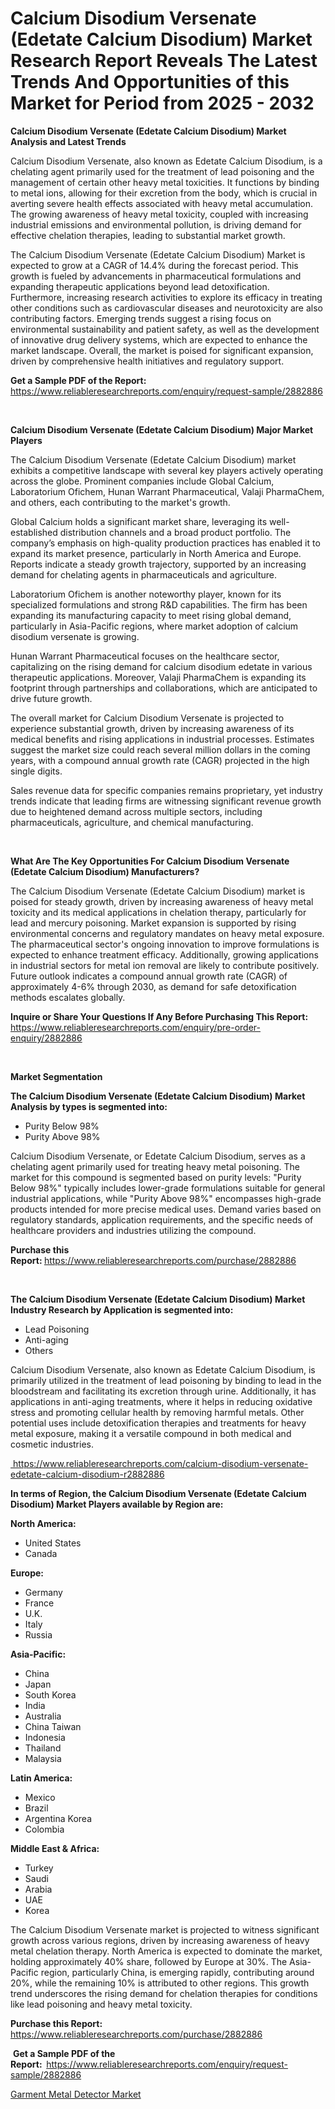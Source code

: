<p><h1>Calcium Disodium Versenate (Edetate Calcium Disodium) Market Research Report Reveals The Latest Trends And Opportunities of this Market for Period from 2025 - 2032</h1></p><p><strong>Calcium Disodium Versenate (Edetate Calcium Disodium) Market Analysis and Latest Trends</strong></p>
<p><p>Calcium Disodium Versenate, also known as Edetate Calcium Disodium, is a chelating agent primarily used for the treatment of lead poisoning and the management of certain other heavy metal toxicities. It functions by binding to metal ions, allowing for their excretion from the body, which is crucial in averting severe health effects associated with heavy metal accumulation. The growing awareness of heavy metal toxicity, coupled with increasing industrial emissions and environmental pollution, is driving demand for effective chelation therapies, leading to substantial market growth.</p><p>The Calcium Disodium Versenate (Edetate Calcium Disodium) Market is expected to grow at a CAGR of 14.4% during the forecast period. This growth is fueled by advancements in pharmaceutical formulations and expanding therapeutic applications beyond lead detoxification. Furthermore, increasing research activities to explore its efficacy in treating other conditions such as cardiovascular diseases and neurotoxicity are also contributing factors. Emerging trends suggest a rising focus on environmental sustainability and patient safety, as well as the development of innovative drug delivery systems, which are expected to enhance the market landscape. Overall, the market is poised for significant expansion, driven by comprehensive health initiatives and regulatory support.</p></p>
<p><strong>Get a Sample PDF of the Report:&nbsp;</strong> <a href="https://www.reliableresearchreports.com/enquiry/request-sample/2882886?utm_campaign=3292&utm_medium=2&utm_source=Github&utm_content=ia&utm_term=13032025&utm_id=calcium-disodium-versenate-edetate-calcium-disodium">https://www.reliableresearchreports.com/enquiry/request-sample/2882886</a></p>
<p>&nbsp;</p>
<p><strong>Calcium Disodium Versenate (Edetate Calcium Disodium) Major Market Players</strong></p>
<p><p>The Calcium Disodium Versenate (Edetate Calcium Disodium) market exhibits a competitive landscape with several key players actively operating across the globe. Prominent companies include Global Calcium, Laboratorium Ofichem, Hunan Warrant Pharmaceutical, Valaji PharmaChem, and others, each contributing to the market's growth.</p><p>Global Calcium holds a significant market share, leveraging its well-established distribution channels and a broad product portfolio. The company’s emphasis on high-quality production practices has enabled it to expand its market presence, particularly in North America and Europe. Reports indicate a steady growth trajectory, supported by an increasing demand for chelating agents in pharmaceuticals and agriculture.</p><p>Laboratorium Ofichem is another noteworthy player, known for its specialized formulations and strong R&D capabilities. The firm has been expanding its manufacturing capacity to meet rising global demand, particularly in Asia-Pacific regions, where market adoption of calcium disodium versenate is growing. </p><p>Hunan Warrant Pharmaceutical focuses on the healthcare sector, capitalizing on the rising demand for calcium disodium edetate in various therapeutic applications. Moreover, Valaji PharmaChem is expanding its footprint through partnerships and collaborations, which are anticipated to drive future growth.</p><p>The overall market for Calcium Disodium Versenate is projected to experience substantial growth, driven by increasing awareness of its medical benefits and rising applications in industrial processes. Estimates suggest the market size could reach several million dollars in the coming years, with a compound annual growth rate (CAGR) projected in the high single digits.</p><p>Sales revenue data for specific companies remains proprietary, yet industry trends indicate that leading firms are witnessing significant revenue growth due to heightened demand across multiple sectors, including pharmaceuticals, agriculture, and chemical manufacturing.</p></p>
<p>&nbsp;</p>
<p><strong>What Are The Key Opportunities For Calcium Disodium Versenate (Edetate Calcium Disodium) Manufacturers?</strong></p>
<p><p>The Calcium Disodium Versenate (Edetate Calcium Disodium) market is poised for steady growth, driven by increasing awareness of heavy metal toxicity and its medical applications in chelation therapy, particularly for lead and mercury poisoning. Market expansion is supported by rising environmental concerns and regulatory mandates on heavy metal exposure. The pharmaceutical sector's ongoing innovation to improve formulations is expected to enhance treatment efficacy. Additionally, growing applications in industrial sectors for metal ion removal are likely to contribute positively. Future outlook indicates a compound annual growth rate (CAGR) of approximately 4-6% through 2030, as demand for safe detoxification methods escalates globally.</p></p>
<p><strong>Inquire or Share Your Questions If Any Before Purchasing This Report:</strong> <a href="https://www.reliableresearchreports.com/enquiry/pre-order-enquiry/2882886?utm_campaign=3292&utm_medium=2&utm_source=Github&utm_content=ia&utm_term=13032025&utm_id=calcium-disodium-versenate-edetate-calcium-disodium">https://www.reliableresearchreports.com/enquiry/pre-order-enquiry/2882886</a></p>
<p>&nbsp;</p>
<p><strong>Market Segmentation</strong></p>
<p><strong>The Calcium Disodium Versenate (Edetate Calcium Disodium) Market Analysis by types is segmented into:</strong></p>
<p><ul><li>Purity Below 98%</li><li>Purity Above 98%</li></ul></p>
<p><p>Calcium Disodium Versenate, or Edetate Calcium Disodium, serves as a chelating agent primarily used for treating heavy metal poisoning. The market for this compound is segmented based on purity levels: "Purity Below 98%" typically includes lower-grade formulations suitable for general industrial applications, while "Purity Above 98%" encompasses high-grade products intended for more precise medical uses. Demand varies based on regulatory standards, application requirements, and the specific needs of healthcare providers and industries utilizing the compound.</p></p>
<p><strong>Purchase this Report:&nbsp;</strong><a href="https://www.reliableresearchreports.com/purchase/2882886?utm_campaign=3292&utm_medium=2&utm_source=Github&utm_content=ia&utm_term=13032025&utm_id=calcium-disodium-versenate-edetate-calcium-disodium">https://www.reliableresearchreports.com/purchase/2882886</a></p>
<p>&nbsp;</p>
<p><strong>The Calcium Disodium Versenate (Edetate Calcium Disodium) Market Industry Research by Application is segmented into:</strong></p>
<p><ul><li>Lead Poisoning</li><li>Anti-aging</li><li>Others</li></ul></p>
<p><p>Calcium Disodium Versenate, also known as Edetate Calcium Disodium, is primarily utilized in the treatment of lead poisoning by binding to lead in the bloodstream and facilitating its excretion through urine. Additionally, it has applications in anti-aging treatments, where it helps in reducing oxidative stress and promoting cellular health by removing harmful metals. Other potential uses include detoxification therapies and treatments for heavy metal exposure, making it a versatile compound in both medical and cosmetic industries.</p></p>
<p><a href="https://www.reliableresearchreports.com/calcium-disodium-versenate-edetate-calcium-disodium-r2882886?utm_campaign=3292&utm_medium=2&utm_source=Github&utm_content=ia&utm_term=13032025&utm_id=calcium-disodium-versenate-edetate-calcium-disodium">&nbsp;https://www.reliableresearchreports.com/calcium-disodium-versenate-edetate-calcium-disodium-r2882886</a></p>
<p><strong>In terms of Region, the Calcium Disodium Versenate (Edetate Calcium Disodium) Market Players available by Region are:</strong></p>
<p>
    <p> <strong> North America: </strong>
        <ul>
            <li>United States</li>
            <li>Canada</li>
        </ul>
        </p> 
    <p> <strong> Europe: </strong>
        <ul>
            <li>Germany</li>
            <li>France</li>
            <li>U.K.</li>
            <li>Italy</li>
            <li>Russia</li>
        </ul>
        </p> 
    <p> <strong> Asia-Pacific: </strong>
        <ul>
            <li>China</li>
            <li>Japan</li>
            <li>South Korea</li>
            <li>India</li>
            <li>Australia</li>
            <li>China Taiwan</li>
            <li>Indonesia</li>
            <li>Thailand</li>
            <li>Malaysia</li>
        </ul>
        </p> 
    <p> <strong> Latin America: </strong>
        <ul>
            <li>Mexico</li>
            <li>Brazil</li>
            <li>Argentina Korea</li>
            <li>Colombia</li>
        </ul>
        </p> 
    <p> <strong> Middle East & Africa: </strong>
        <ul>
            <li>Turkey</li>
            <li>Saudi</li>
            <li>Arabia</li>
            <li>UAE</li>
            <li>Korea</li>
        </ul>
    </p>
    </p>
<p><p>The Calcium Disodium Versenate market is projected to witness significant growth across various regions, driven by increasing awareness of heavy metal chelation therapy. North America is expected to dominate the market, holding approximately 40% share, followed by Europe at 30%. The Asia-Pacific region, particularly China, is emerging rapidly, contributing around 20%, while the remaining 10% is attributed to other regions. This growth trend underscores the rising demand for chelation therapies for conditions like lead poisoning and heavy metal toxicity.</p></p>
<p><strong>Purchase this Report: </strong><a href="https://www.reliableresearchreports.com/purchase/2882886?utm_campaign=3292&utm_medium=2&utm_source=Github&utm_content=ia&utm_term=13032025&utm_id=calcium-disodium-versenate-edetate-calcium-disodium">https://www.reliableresearchreports.com/purchase/2882886</a></p>
<p>&nbsp;<strong>Get a Sample PDF of the Report:&nbsp;&nbsp;</strong><a href="https://www.reliableresearchreports.com/enquiry/request-sample/2882886?utm_campaign=3292&utm_medium=2&utm_source=Github&utm_content=ia&utm_term=13032025&utm_id=calcium-disodium-versenate-edetate-calcium-disodium">https://www.reliableresearchreports.com/enquiry/request-sample/2882886</a></p>
<p><strong></strong></p>
<p><p><a href="https://github.com/shafriusizi/Market-Research-Report-List-1/blob/main/garment-metal-detector-market.md?utm_campaign=3292&utm_medium=2&utm_source=Github&utm_content=ia&utm_term=13032025&utm_id=calcium-disodium-versenate-edetate-calcium-disodium">Garment Metal Detector Market</a></p></p>
